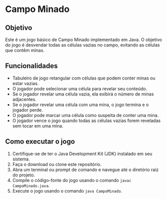 <html>
<body>
  <h1>Campo Minado</h1>
  <h2>Objetivo</h2>
  <p>Este é um jogo básico de Campo Minado implementado em Java. O objetivo do jogo é desvendar todas as células vazias no campo, evitando as células que contêm minas.</p>
  <h2>Funcionalidades</h2>
  <ul>
    <li>Tabuleiro de jogo retangular com células que podem conter minas ou estar vazias.</li>
    <li>O jogador pode selecionar uma célula para revelar seu conteúdo.</li>
    <li>Se o jogador revelar uma célula vazia, ela exibirá o número de minas adjacentes.</li>
    <li>Se o jogador revelar uma célula com uma mina, o jogo termina e o jogador perde.</li>
    <li>O jogador pode marcar uma célula como suspeita de conter uma mina.</li>
    <li>O jogador vence o jogo quando todas as células vazias forem reveladas sem tocar em uma mina.</li>
  </ul>
  <h2>Como executar o jogo</h2>
  <ol>
    <li>Certifique-se de ter o Java Development Kit (JDK) instalado em seu sistema.</li>
    <li>Faça o download ou clone este repositório.</li>
    <li>Abra um terminal ou prompt de comando e navegue até o diretório raiz do projeto.</li>
    <li>Compile o código-fonte do jogo usando o comando <code>javac CampoMinado.java</code>.</li>
    <li>Execute o jogo usando o comando <code>java CampoMinado</code>.</li>
  </ol>
</body>
</html>
